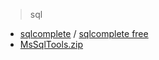 > sql

- [sqlcomplete](https://www.devart.com/dbforge/sql/sqlcomplete/) / [sqlcomplete free](https://download.csdn.net/download/winsty2008/10467129)
- [MsSqlTools.zip](https://download.csdn.net/download/winsty2008/10467155)
